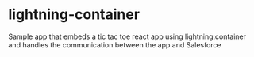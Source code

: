 # lightning-container
Sample app that embeds a tic tac toe react app using lightning:container and handles the communication between the app and Salesforce
